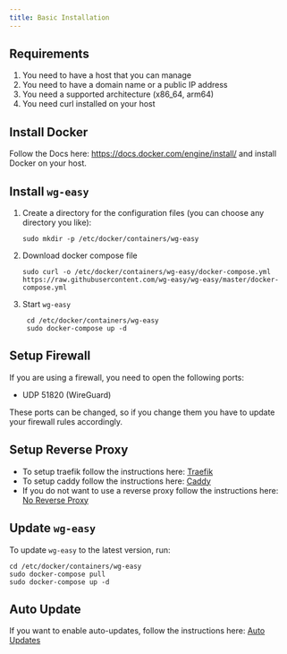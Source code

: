 ```yaml
---
title: Basic Installation
---
```


<!-- TOOD: add docs for pihole, nginx, caddy, traefik -->

## Requirements

1. You need to have a host that you can manage
2. You need to have a domain name or a public IP address
3. You need a supported architecture (x86_64, arm64)
4. You need curl installed on your host

## Install Docker

Follow the Docs here: <https://docs.docker.com/engine/install/> and install Docker on your host.

## Install `wg-easy`

1. Create a directory for the configuration files (you can choose any directory you like):

    ```shell
    sudo mkdir -p /etc/docker/containers/wg-easy
    ```

2. Download docker compose file

    ```shell
    sudo curl -o /etc/docker/containers/wg-easy/docker-compose.yml https://raw.githubusercontent.com/wg-easy/wg-easy/master/docker-compose.yml
    ```

3. Start `wg-easy`

    ```shell
     cd /etc/docker/containers/wg-easy
     sudo docker-compose up -d
    ```

## Setup Firewall

If you are using a firewall, you need to open the following ports:

- UDP 51820 (WireGuard)

These ports can be changed, so if you change them you have to update your firewall rules accordingly.

## Setup Reverse Proxy

- To setup traefik follow the instructions here: [Traefik](./traefik.md)
- To setup caddy follow the instructions here: [Caddy](./caddy.md)
- If you do not want to use a reverse proxy follow the instructions here: [No Reverse Proxy](./reverse-proxyless.md)

## Update `wg-easy`

To update `wg-easy` to the latest version, run:

```shell
cd /etc/docker/containers/wg-easy
sudo docker-compose pull
sudo docker-compose up -d
```

## Auto Update

If you want to enable auto-updates, follow the instructions here: [Auto Updates][auto-updates]

[auto-updates]: ./auto-updates.md

